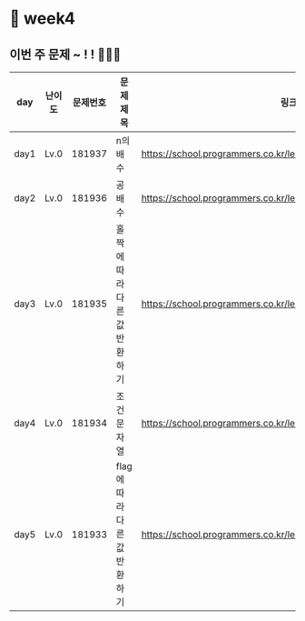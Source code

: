 # 📌 week4
## 이번 주 문제 ~ ! ! 💪💪💪
| day  | 난이도 | 문제번호     | 문제제목               |링크|
|------|-----|------|--------------------|--|
| day1 |Lv.0|181937| n의 배수              | https://school.programmers.co.kr/learn/courses/30/lessons/181937 |
| day2 |Lv.0|181936| 공배수                | https://school.programmers.co.kr/learn/courses/30/lessons/181936 |
| day3 |Lv.0|181935| 홀짝에 따라 다른 값 반환하기   | https://school.programmers.co.kr/learn/courses/30/lessons/181935 |
| day4 |Lv.0|181934| 조건 문자열             | https://school.programmers.co.kr/learn/courses/30/lessons/181934 |
| day5 |Lv.0|181933| flag에 따라 다른 값 반환하기 | https://school.programmers.co.kr/learn/courses/30/lessons/181933 |